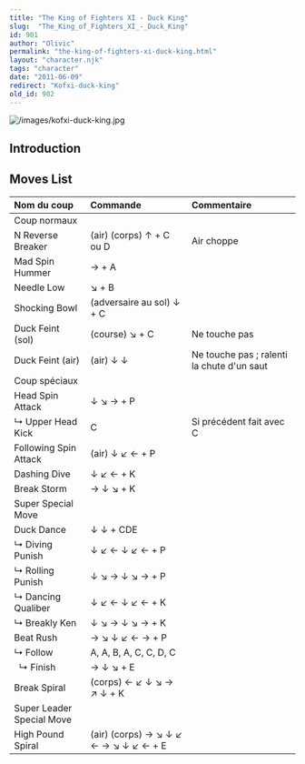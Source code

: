 ```yaml
---
title: "The King of Fighters XI - Duck King"
slug:  "The_King_of_Fighters_XI_-_Duck_King"
id: 901
author: "Olivic"
permalink: "the-king-of-fighters-xi-duck-king.html"
layout: "character.njk"
tags: "character"
date: "2011-06-09"
redirect: "Kofxi-duck-king"
old_id: 902
---
```


![](/images/kofxi-duck-king.jpg "/images/kofxi-duck-king.jpg")

## Introduction

## Moves List

| Nom du coup               | Commande                              | Commentaire                                |
|:--------------------------|:--------------------------------------|:-------------------------------------------|
| Coup normaux              |                                       |                                            |
| N Reverse Breaker         | (air) (corps) ↑ + C ou D              | Air choppe                                 |
| Mad Spin Hummer           | → + A                                 |                                            |
| Needle Low                | ↘ + B                                 |                                            |
| Shocking Bowl             | (adversaire au sol) ↓ + C             |                                            |
| Duck Feint (sol)          | (course) ↘ + C                        | Ne touche pas                              |
| Duck Feint (air)          | (air) ↓ ↓                             | Ne touche pas ; ralenti la chute d'un saut |
| Coup spéciaux             |                                       |                                            |
| Head Spin Attack          | ↓ ↘ → + P                             |                                            |
| ↳ Upper Head Kick         | C                                     | Si précédent fait avec C                   |
| Following Spin Attack     | (air) ↓ ↙ ← + P                       |                                            |
| Dashing Dive              | ↓ ↙ ← + K                             |                                            |
| Break Storm               | → ↓ ↘ + K                             |                                            |
| Super Special Move        |                                       |                                            |
| Duck Dance                | ↓ ↓ + CDE                             |                                            |
| ↳ Diving Punish           | ↓ ↙ ← ↓ ↙ ← + P                       |                                            |
| ↳ Rolling Punish          | ↓ ↘ → ↓ ↘ → + P                       |                                            |
| ↳ Dancing Qualiber        | ↓ ↙ ← ↓ ↙ ← + K                       |                                            |
| ↳ Breakly Ken             | ↓ ↘ → ↓ ↘ → + K                       |                                            |
| Beat Rush                 | → ↘ ↓ ↙ ← → + P                       |                                            |
| ↳ Follow                  | A, A, B, A, C, C, D, C                |                                            |
|   ↳ Finish                | → ↓ ↘ + E                             |                                            |
| Break Spiral              | (corps) ← ↙ ↓ ↘ → ↗ ↓ + K             |                                            |
| Super Leader Special Move |                                       |                                            |
| High Pound Spiral         | (air) (corps) → ↘ ↓ ↙ ← → ↘ ↓ ↙ ← + E |                                            |
